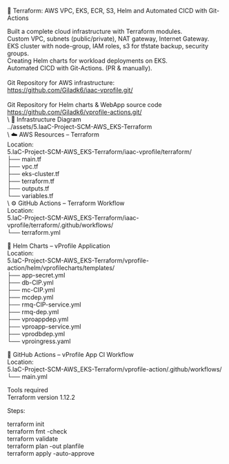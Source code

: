 🧱 Terraform: AWS VPC, EKS, ECR, S3, Helm and Automated CICD with Git-Actions  
  
Built a complete cloud infrastructure with Terraform modules.  
Custom VPC, subnets (public/private), NAT gateway, Internet Gateway.  
EKS cluster with node-group, IAM roles, s3 for tfstate backup, security groups.  
Creating Helm charts for workload deployments on EKS.  
Automated CICD with Git-Actions. (PR & manually).  
\
Git Repository for AWS infrastructure:  
https://github.com/Giladk6/iaac-vprofile.git/  
\
Git Repository for Helm charts & WebApp source code  
https://github.com/Giladk6/vprofile-actions.git/  
\ 
🧱 Infrastructure Diagram  
../assets/5.IaaC-Project-SCM-AWS_EKS-Terraform  
\ 
☁️ AWS Resources – Terraform  
Location:  
5.IaC-Project-SCM-AWS_EKS-Terraform/iaac-vprofile/terraform/  
├── main.tf  
├── vpc.tf  
├── eks-cluster.tf  
├── terraform.tf  
├── outputs.tf  
└── variables.tf  
 \ 
⚙️ GitHub Actions – Terraform Workflow  
Location:  
5.IaC-Project-SCM-AWS_EKS-Terraform/iaac-vprofile/terraform/.github/workflows/  
└── terraform.yml  



🚀 Helm Charts – vProfile Application  
Location:  
5.IaC-Project-SCM-AWS_EKS-Terraform/vprofile-action/helm/vprofilecharts/templates/  
├── app-secret.yml  
├── db-CIP.yml  
├── mc-CIP.yml  
├── mcdep.yml  
├── rmq-CIP-service.yml  
├── rmq-dep.yml  
├── vproappdep.yml  
├── vproapp-service.yml  
├── vprodbdep.yml  
└── vproingress.yaml  
  
🔁 GitHub Actions – vProfile App CI Workflow  
Location:  
5.IaC-Project-SCM-AWS_EKS-Terraform/vprofile-action/.github/workflows/  
└── main.yml  
  
Tools required  
Terraform version 1.12.2  
  
Steps:  
  
terraform init  
terraform fmt -check  
terraform validate  
terraform plan -out planfile  
terraform apply -auto-approve  
  
